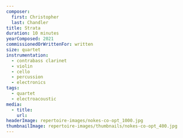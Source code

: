 ```yaml
---
composer:
  first: Christopher
  last: Chandler
title: Strata
duration: 10 minutes
yearComposed: 2021
commissionedOrWrittenFor: written
size: quartet
instrumentation:
  - contrabass clarinet
  - violin
  - cello
  - percussion
  - electronics
tags:
  - quartet
  - electroacoustic
media:
  - title:
    url:
headerImage: repertoire-images/nokes-co-opt_1000.jpg
thumbnailImage: repertoire-images/thumbnails/nokes-co-opt_400.jpg
---
```

